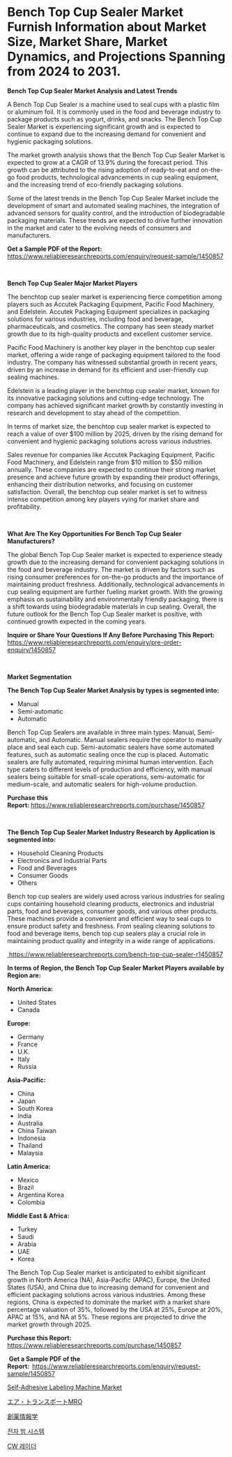 <p><h1>Bench Top Cup Sealer Market Furnish Information about Market Size, Market Share, Market Dynamics, and Projections Spanning from 2024 to 2031.</h1></p><p><strong>Bench Top Cup Sealer Market Analysis and Latest Trends</strong></p>
<p><p>A Bench Top Cup Sealer is a machine used to seal cups with a plastic film or aluminum foil. It is commonly used in the food and beverage industry to package products such as yogurt, drinks, and snacks. The Bench Top Cup Sealer Market is experiencing significant growth and is expected to continue to expand due to the increasing demand for convenient and hygienic packaging solutions.</p><p>The market growth analysis shows that the Bench Top Cup Sealer Market is expected to grow at a CAGR of 13.9% during the forecast period. This growth can be attributed to the rising adoption of ready-to-eat and on-the-go food products, technological advancements in cup sealing equipment, and the increasing trend of eco-friendly packaging solutions.</p><p>Some of the latest trends in the Bench Top Cup Sealer Market include the development of smart and automated sealing machines, the integration of advanced sensors for quality control, and the introduction of biodegradable packaging materials. These trends are expected to drive further innovation in the market and cater to the evolving needs of consumers and manufacturers.</p></p>
<p><strong>Get a Sample PDF of the Report:&nbsp;</strong> <a href="https://www.reliableresearchreports.com/enquiry/request-sample/1450857">https://www.reliableresearchreports.com/enquiry/request-sample/1450857</a></p>
<p>&nbsp;</p>
<p><strong>Bench Top Cup Sealer Major Market Players</strong></p>
<p><p>The benchtop cup sealer market is experiencing fierce competition among players such as Accutek Packaging Equipment, Pacific Food Machinery, and Edelstein. Accutek Packaging Equipment specializes in packaging solutions for various industries, including food and beverage, pharmaceuticals, and cosmetics. The company has seen steady market growth due to its high-quality products and excellent customer service.</p><p>Pacific Food Machinery is another key player in the benchtop cup sealer market, offering a wide range of packaging equipment tailored to the food industry. The company has witnessed substantial growth in recent years, driven by an increase in demand for its efficient and user-friendly cup sealing machines.</p><p>Edelstein is a leading player in the benchtop cup sealer market, known for its innovative packaging solutions and cutting-edge technology. The company has achieved significant market growth by constantly investing in research and development to stay ahead of the competition.</p><p>In terms of market size, the benchtop cup sealer market is expected to reach a value of over $100 million by 2025, driven by the rising demand for convenient and hygienic packaging solutions across various industries.</p><p>Sales revenue for companies like Accutek Packaging Equipment, Pacific Food Machinery, and Edelstein range from $10 million to $50 million annually. These companies are expected to continue their strong market presence and achieve future growth by expanding their product offerings, enhancing their distribution networks, and focusing on customer satisfaction. Overall, the benchtop cup sealer market is set to witness intense competition among key players vying for market share and profitability.</p></p>
<p>&nbsp;</p>
<p><strong>What Are The Key Opportunities For Bench Top Cup Sealer Manufacturers?</strong></p>
<p><p>The global Bench Top Cup Sealer market is expected to experience steady growth due to the increasing demand for convenient packaging solutions in the food and beverage industry. The market is driven by factors such as rising consumer preferences for on-the-go products and the importance of maintaining product freshness. Additionally, technological advancements in cup sealing equipment are further fueling market growth. With the growing emphasis on sustainability and environmentally friendly packaging, there is a shift towards using biodegradable materials in cup sealing. Overall, the future outlook for the Bench Top Cup Sealer market is positive, with continued growth expected in the coming years.</p></p>
<p><strong>Inquire or Share Your Questions If Any Before Purchasing This Report:</strong> <a href="https://www.reliableresearchreports.com/enquiry/pre-order-enquiry/1450857">https://www.reliableresearchreports.com/enquiry/pre-order-enquiry/1450857</a></p>
<p>&nbsp;</p>
<p><strong>Market Segmentation</strong></p>
<p><strong>The Bench Top Cup Sealer Market Analysis by types is segmented into:</strong></p>
<p><ul><li>Manual</li><li>Semi-automatic</li><li>Automatic</li></ul></p>
<p><p>Bench Top Cup Sealers are available in three main types: Manual, Semi-automatic, and Automatic. Manual sealers require the operator to manually place and seal each cup. Semi-automatic sealers have some automated features, such as automatic sealing once the cup is placed. Automatic sealers are fully automated, requiring minimal human intervention. Each type caters to different levels of production and efficiency, with manual sealers being suitable for small-scale operations, semi-automatic for medium-scale, and automatic sealers for high-volume production.</p></p>
<p><strong>Purchase this Report:&nbsp;</strong><a href="https://www.reliableresearchreports.com/purchase/1450857">https://www.reliableresearchreports.com/purchase/1450857</a></p>
<p>&nbsp;</p>
<p><strong>The Bench Top Cup Sealer Market Industry Research by Application is segmented into:</strong></p>
<p><ul><li>Household Cleaning Products</li><li>Electronics and Industrial Parts</li><li>Food and Beverages</li><li>Consumer Goods</li><li>Others</li></ul></p>
<p><p>Bench top cup sealers are widely used across various industries for sealing cups containing household cleaning products, electronics and industrial parts, food and beverages, consumer goods, and various other products. These machines provide a convenient and efficient way to seal cups to ensure product safety and freshness. From sealing cleaning solutions to food and beverage items, bench top cup sealers play a crucial role in maintaining product quality and integrity in a wide range of applications.</p></p>
<p><a href="https://www.reliableresearchreports.com/bench-top-cup-sealer-r1450857">&nbsp;https://www.reliableresearchreports.com/bench-top-cup-sealer-r1450857</a></p>
<p><strong>In terms of Region, the Bench Top Cup Sealer Market Players available by Region are:</strong></p>
<p>
    <p> <strong> North America: </strong>
        <ul>
            <li>United States</li>
            <li>Canada</li>
        </ul>
        </p> 
    <p> <strong> Europe: </strong>
        <ul>
            <li>Germany</li>
            <li>France</li>
            <li>U.K.</li>
            <li>Italy</li>
            <li>Russia</li>
        </ul>
        </p> 
    <p> <strong> Asia-Pacific: </strong>
        <ul>
            <li>China</li>
            <li>Japan</li>
            <li>South Korea</li>
            <li>India</li>
            <li>Australia</li>
            <li>China Taiwan</li>
            <li>Indonesia</li>
            <li>Thailand</li>
            <li>Malaysia</li>
        </ul>
        </p> 
    <p> <strong> Latin America: </strong>
        <ul>
            <li>Mexico</li>
            <li>Brazil</li>
            <li>Argentina Korea</li>
            <li>Colombia</li>
        </ul>
        </p> 
    <p> <strong> Middle East & Africa: </strong>
        <ul>
            <li>Turkey</li>
            <li>Saudi</li>
            <li>Arabia</li>
            <li>UAE</li>
            <li>Korea</li>
        </ul>
    </p>
    </p>
<p><p>The Bench Top Cup Sealer market is anticipated to exhibit significant growth in North America (NA), Asia-Pacific (APAC), Europe, the United States (USA), and China due to increasing demand for convenient and efficient packaging solutions across various industries. Among these regions, China is expected to dominate the market with a market share percentage valuation of 35%, followed by the USA at 25%, Europe at 20%, APAC at 15%, and NA at 5%. These regions are projected to drive the market growth through 2025.</p></p>
<p><strong>Purchase this Report: </strong><a href="https://www.reliableresearchreports.com/purchase/1450857">https://www.reliableresearchreports.com/purchase/1450857</a></p>
<p>&nbsp;<strong>Get a Sample PDF of the Report:&nbsp;&nbsp;</strong><a href="https://www.reliableresearchreports.com/enquiry/request-sample/1450857">https://www.reliableresearchreports.com/enquiry/request-sample/1450857</a></p>
<p><strong></strong></p>
<p><p><a href="https://github.com/jhcraigie/Market-Research-Report-List-3/blob/main/self-adhesive-labeling-machine-market.md">Self-Adhesive Labeling Machine Market</a></p><p><a href="https://github.com/Sophiaard2003/Market-Research-Report-List-1/blob/main/374377039363.md">エア・トランスポートMRO</a></p><p><a href="https://github.com/jkjreqjscoxx7/Market-Research-Report-List-1/blob/main/457046639364.md">創薬情報学</a></p><p><a href="https://github.com/WilburKihn5676/Market-Research-Report-List-1/blob/main/992072037549.md">전자 빔 시스템</a></p><p><a href="https://github.com/vseigx30c9a1j/Market-Research-Report-List-1/blob/main/866583737548.md">CW 레이더</a></p></p>